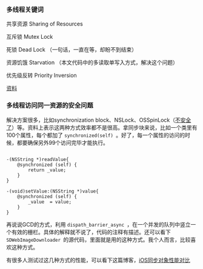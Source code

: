 ### 多线程关键词

共享资源 Sharing of Resources

互斥锁 Mutex Lock 

死锁 Dead Lock （一句话，一直在等，却盼不到结束）

资源饥饿 Starvation （本文代码中的多读取单写入方式，解决这个问题）

优先级反转 Priority Inversion

[资料](https://objccn.io/issue-2-1/#priority_inversion)

### 多线程访问同一资源的安全问题

解决方案很多，比如synchronization block、NSLock、OSSpinLock（[不安全了](http://blog.ibireme.com/2016/01/16/spinlock_is_unsafe_in_ios/)）等。资料上表示这两种方式效率都不是很高。拿同步块来说，比如一个类里有100个属性，每个都加了 `synchronized(self) `。好了，每一个属性的访问的时候，都要确保另外99个访问完毕才能执行。

```

-(NSString *)readValue{
    @synchronized (self) {
        return _value;
    }
}

-(void)setValue:(NSString *)value{
    @synchronized (self) {
        _value  = value;
    }
}
```

再说说GCD的方式，利用 `dispath_barrier_async `，在一个并发的队列中竖立一个有效的栅栏。具体的解释就不说了，代码的注释有描述。还可以看下 `SDWebImageDownloader `的源代码，里面就是用的这种方式。我个人而言，比较喜欢这种方式。

有很多人测试过这几种方式的性能，可以看下这篇博客，[iOS同步对象性能对比](http://ksnowlv.github.io/blog/2014/09/07/ios-tong-bu-suo-xing-neng-dui-bi/)







